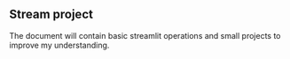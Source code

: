 ## Stream project

The document will contain basic streamlit operations and small projects to improve my understanding.
